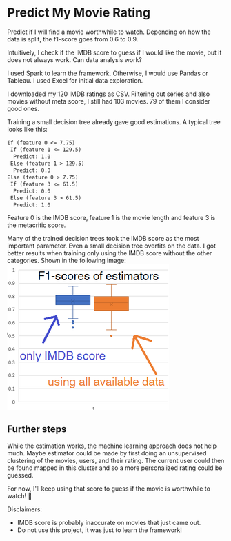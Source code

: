 Predict My Movie Rating
=======================


Predict if I will find a movie worthwhile to watch.
Depending on how the data is split, the f1-score goes from 0.6 to 0.9.

Intuitively, I check if the IMDB score to guess if I would like the movie, but it does not always work. Can data analysis work?

I used Spark to learn the framework. Otherwise, I would use Pandas or Tableau. I used Excel for initial data exploration.

I downloaded my 120 IMDB ratings as CSV. Filtering out series and also movies without meta score, I still had 103 movies. 79 of them I consider good ones.

Training a small decision tree already gave good estimations.
A typical tree looks like this:
```
If (feature 0 <= 7.75)
 If (feature 1 <= 129.5)
  Predict: 1.0
 Else (feature 1 > 129.5)
  Predict: 0.0
Else (feature 0 > 7.75)
 If (feature 3 <= 61.5)
  Predict: 0.0
 Else (feature 3 > 61.5)
  Predict: 1.0
```
Feature 0 is the IMDB score, feature 1 is the movie length and feature 3 is the metacritic score.

Many of the trained decision trees took the IMDB score as the most important parameter.
Even a small decision tree overfits on the data. I got better results when training only using the IMDB score without the other categories. Shown in the following image:
![](bootstrap-estimators.png)

Further steps
-------------
While the estimation works, the machine learning approach does not help much. Maybe estimator could be made by first doing an unsupervised clustering of the movies, users, and their rating. The current user could then be found mapped in this cluster and so a more personalized rating could be guessed.

For now, I'll keep using that score to guess if the movie is worthwhile to watch! 🎉

Disclaimers:
- IMDB score is probably inaccurate on movies that just came out.
- Do not use this project, it was just to learn the framework!
